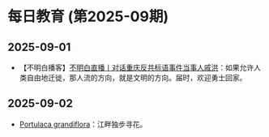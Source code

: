 # 每日教育 (第2025-09期)

## 2025-09-01

- 【不明白播客】[不明白直播丨对话重庆反共标语事件当事人戚洪](https://www.youtube.com/live/ewm-LipWFJk)：如果允许人类自由地迁徙，那人流的方向，就是文明的方向。届时，欢迎勇士回家。

## 2025-09-02

- [Portulaca grandiflora](https://en.wikipedia.org/wiki/Portulaca_grandiflora)：江畔独步寻花。
